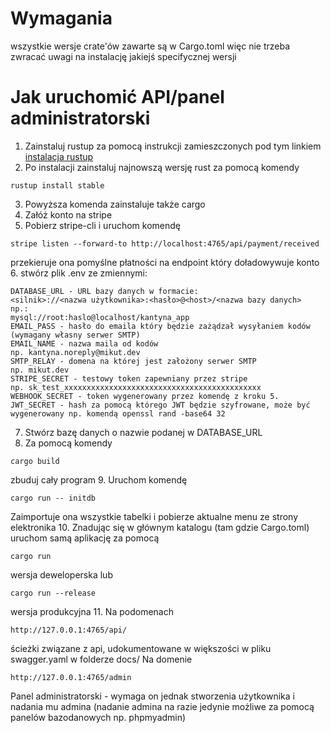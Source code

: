 # Wymagania
wszystkie wersje crate'ów zawarte są w Cargo.toml więc nie trzeba zwracać uwagi na instalację jakiejś specifycznej wersji

# Jak uruchomić API/panel administratorski

1. Zainstaluj rustup za pomocą instrukcji zamieszczonych pod tym linkiem
[instalacja rustup]( https://rustup.rs/)
2. Po instalacji zainstaluj najnowszą wersję rust za pomocą komendy
```
rustup install stable
```
3. Powyższa komenda zainstaluje także cargo
4. Załóż konto na stripe
5. Pobierz stripe-cli i uruchom komendę 
```
stripe listen --forward-to http://localhost:4765/api/payment/received
```
przekieruje ona pomyślne płatności na endpoint który doładowywuje konto
6. stwórz plik .env ze zmiennymi:
```
DATABASE_URL - URL bazy danych w formacie:
<silnik>://<nazwa użytkownika>:<hasło>@<host>/<nazwa bazy danych>
np.:
mysql://root:haslo@localhost/kantyna_app
EMAIL_PASS - hasło do emaila który będzie zażądzał wysyłaniem kodów (wymagany własny serwer SMTP)
EMAIL_NAME - nazwa maila od kodów
np. kantyna.noreply@mikut.dev
SMTP_RELAY - domena na której jest założony serwer SMTP
np. mikut.dev
STRIPE_SECRET - testowy token zapewniany przez stripe
np. sk_test_xxxxxxxxxxxxxxxxxxxxxxxxxxxxxxxxxxxxxxxxxxxx
WEBHOOK_SECRET - token wygenerowany przez komendę z kroku 5.
JWT_SECRET - hash za pomocą którego JWT będzie szyfrowane, może być wygenerowany np. komendą openssl rand -base64 32
```
7. Stwórz bazę danych o nazwie podanej w DATABASE_URL
8. Za pomocą komendy 
```
cargo build
```
zbuduj cały program
9. Uruchom komendę
```
cargo run -- initdb
```
Zaimportuje ona wszystkie tabelki i pobierze aktualne menu ze strony elektronika
10. Znadując się w głównym katalogu (tam gdzie Cargo.toml) uruchom samą aplikację za pomocą
```
cargo run
```
wersja deweloperska
lub
```
cargo run --release
```
wersja produkcyjna
11. Na podomenach
```
http://127.0.0.1:4765/api/
```
ścieżki związane z api, udokumentowane w większości w pliku swagger.yaml w folderze docs/
Na domenie
```
http://127.0.0.1:4765/admin
```
Panel administratorski - wymaga on jednak stworzenia użytkownika i nadania mu admina (nadanie admina na razie jedynie możliwe za pomocą panelów bazodanowych np. phpmyadmin)
